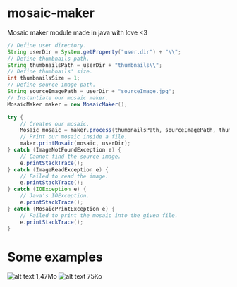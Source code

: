 # mosaic-maker
Mosaic maker module made in java with love &lt;3

```java
// Define user directory.
String userDir = System.getProperty("user.dir") + "\\";
// Define thumbnails path.
String thumbnailsPath = userDir + "thumbnails\\";
// Define thumbnails' size.
int thumbnailsSize = 1;
// Define source image path.
String sourceImagePath = userDir + "sourceImage.jpg";
// Instantiate our mosaic maker.
MosaicMaker maker = new MosaicMaker();

try {
    // Creates our mosaic.
    Mosaic mosaic = maker.process(thumbnailsPath, sourceImagePath, thumbnailsSize);
    // Print our mosaic inside a file.
    maker.printMosaic(mosaic, userDir);
} catch (ImageNotFoundException e) {
    // Cannot find the source image.
    e.printStackTrace();
} catch (ImageReadException e) {
    // Failed to read the image.
    e.printStackTrace();
} catch (IOException e) {
    // Java's IOException.
    e.printStackTrace();
} catch (MosaicPrintException e) {
    // Failed to print the mosaic into the given file.
    e.printStackTrace();
}
```
# Some examples
![alt text](https://github.com/Zentae/mosaic-maker/blob/master/results/mosaic-1.jpg?raw=true)
1,47Mo
![alt text](https://github.com/Zentae/mosaic-maker/blob/master/results/mosaic-2.jpg?raw=true)
75Ko
